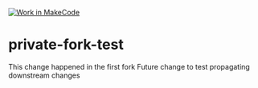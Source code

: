 [![Work in MakeCode](https://classroom.github.com/assets/work-in-make-code-c53f0c86300af1a64cdd5dc830e2509efd17c8cb483a722cacaee84d10eb8ec9.svg)](https://classroom.github.com/online_ide?assignment_repo_id=6885637&assignment_repo_type=AssignmentRepo)
# private-fork-test
This change happened in the first fork
Future change to test propagating downstream changes
